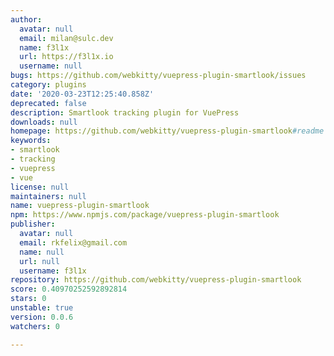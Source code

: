 ```yaml
---
author:
  avatar: null
  email: milan@sulc.dev
  name: f3l1x
  url: https://f3l1x.io
  username: null
bugs: https://github.com/webkitty/vuepress-plugin-smartlook/issues
category: plugins
date: '2020-03-23T12:25:40.858Z'
deprecated: false
description: Smartlook tracking plugin for VuePress
downloads: null
homepage: https://github.com/webkitty/vuepress-plugin-smartlook#readme
keywords:
- smartlook
- tracking
- vuepress
- vue
license: null
maintainers: null
name: vuepress-plugin-smartlook
npm: https://www.npmjs.com/package/vuepress-plugin-smartlook
publisher:
  avatar: null
  email: rkfelix@gmail.com
  name: null
  url: null
  username: f3l1x
repository: https://github.com/webkitty/vuepress-plugin-smartlook
score: 0.40970252592892814
stars: 0
unstable: true
version: 0.0.6
watchers: 0

---
```


